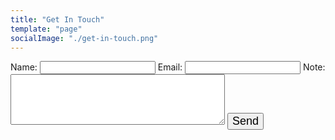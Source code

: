 ```yaml
---
title: "Get In Touch"
template: "page"
socialImage: "./get-in-touch.png"
---
```

<form class="mycontact-form" name="plzcontactme" method="POST" data-netlify="true">
<label for="name">Name:</label>
<input type="text" id="name" name="user_name" />
<label for="mail">Email:</label>
<input type="email" id="mail" name="user_mail" />
<label for="note">Note:</label>
<textarea id="msg" name="user_message" rows="5" cols="40"></textarea>
<button style="font-size: 18px;" type="submit">Send</button>
</form>